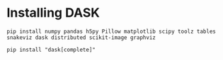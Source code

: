 # Installing DASK

```
pip install numpy pandas h5py Pillow matplotlib scipy toolz tables snakeviz dask distributed scikit-image graphviz
```

```
pip install "dask[complete]"
```
